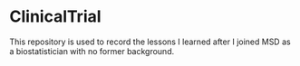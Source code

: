 # ClinicalTrial


This repository is used to record the lessons I learned after I joined MSD as a biostatistician with no former background.

